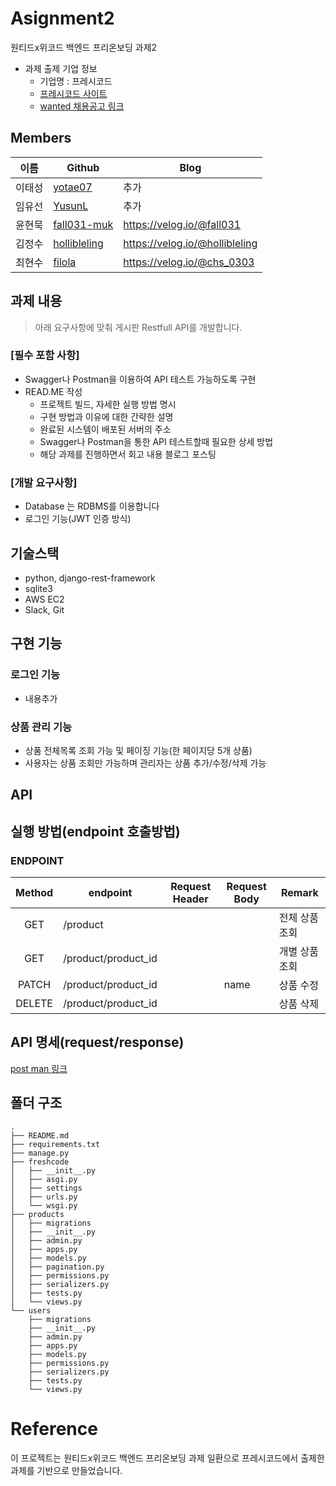 # Asignment2
원티드x위코드 백엔드 프리온보딩 과제2
- 과제 출제 기업 정보
  - 기업명 : 프레시코드
  - [프레시코드 사이트](https://www.freshcode.me/)
  - [wanted 채용공고 링크](https://www.wanted.co.kr/wd/34118)

## Members
|이름   |Github                   |Blog|
|-------|-------------------------|--------------------|
|이태성 |[yotae07](https://github.com/yotae07)     | 추가   |
|임유선 |[YusunL](https://github.com/YusunL)   | 추가   |
|윤현묵 |[fall031-muk](https://github.com/fall031-muk) | https://velog.io/@fall031   |
|김정수 |[hollibleling](https://github.com/hollibleling) | https://velog.io/@hollibleling  |
|최현수 |[filola](https://github.com/filola) | https://velog.io/@chs_0303 |

## 과제 내용
> 아래 요구사항에 맞춰 게시판 Restfull API를 개발합니다.

### [필수 포함 사항]
- Swagger나 Postman을 이용하여 API 테스트 가능하도록 구현
- READ.ME 작성
    - 프로젝트 빌드, 자세한 실행 방법 명시
    - 구현 방법과 이유에 대한 간략한 설명
    - 완료된 시스템이 배포된 서버의 주소
    - Swagger나 Postman을 통한 API 테스트할때 필요한 상세 방법
    - 해당 과제를 진행하면서 회고 내용 블로그 포스팅

### [개발 요구사항]
- Database 는 RDBMS를 이용합니다
- 로그인 기능(JWT 인증 방식)

## 기술스택
- python, django-rest-framework
- sqlite3
- AWS EC2
- Slack, Git

## 구현 기능
### 로그인 기능
- 내용추가

### 상품 관리 기능
- 상품 전체목록 조회 가능 및 페이징 기능(한 페이지당 5개 상품)
- 사용자는 상품 조회만 가능하며 관리자는 상품 추가/수정/삭제 가능

## API

## 실행 방법(endpoint 호출방법)

### ENDPOINT

| Method | endpoint | Request Header | Request Body | Remark |
|:------:|-------------|-----|------|--------|
|GET|/product||    |전체 상품 조회|
|GET|/product/product_id||    |개별 상품 조회|
|PATCH|/product/product_id||name|상품 수정|
|DELETE|/product/product_id||| 상품 삭제 |

## API 명세(request/response)

[post man 링크](https://documenter.getpostman.com/view/17228945/UVC3j7ZC#intro)


## 폴더 구조
```
.
├── README.md
├── requirements.txt
├── manage.py
├── freshcode
│   ├── __init__.py
│   ├── asgi.py
│   ├── settings
│   ├── urls.py
│   └── wsgi.py
├── products
│   ├── migrations
│   ├── __init__.py
│   ├── admin.py
│   ├── apps.py
│   ├── models.py
│   ├── pagination.py
│   ├── permissions.py
│   ├── serializers.py
│   ├── tests.py
│   └── views.py
└── users
    ├── migrations
    ├── __init__.py
    ├── admin.py
    ├── apps.py
    ├── models.py
    ├── permissions.py
    ├── serializers.py
    ├── tests.py
    └── views.py

```

# Reference
이 프로젝트는 원티드x위코드 백엔드 프리온보딩 과제 일환으로 프레시코드에서 출제한 과제를 기반으로 만들었습니다.
